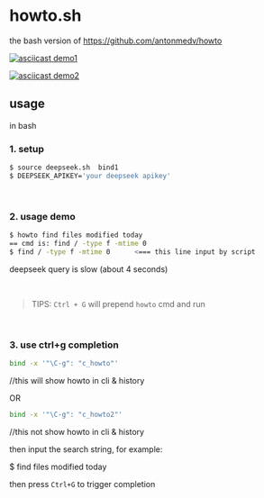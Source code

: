 howto.sh
========

the bash version of
https://github.com/antonmedv/howto


[![asciicast demo1](https://asciinema.org/a/721054.svg)](https://asciinema.org/a/721054)

[![asciicast demo2](https://asciinema.org/a/721064.svg)](https://asciinema.org/a/721064)

## usage
in bash

### 1. setup
```bash
$ source deepseek.sh  bind1
$ DEEPSEEK_APIKEY='your deepseek apikey'
```

<br>

### 2. usage demo
```bash
$ howto find files modified today
== cmd is: find / -type f -mtime 0
$ find / -type f -mtime 0      <=== this line input by script
```

deepseek query is slow (about 4 seconds)

<br>


> TIPS: `Ctrl + G` will prepend `howto` cmd and run

<br>

### 3. use ctrl+g completion

```bash
bind -x '"\C-g": "c_howto"'
```  
//this will show howto in cli & history

OR

```bash
bind -x '"\C-g": "c_howto2"'
```
//this not show howto in cli & history

then input the search string, for example:

$ find files modified today

then press `Ctrl+G` to trigger completion


